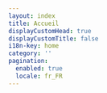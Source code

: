 ```yaml
---
layout: index
title: Accueil
displayCustomHead: true
displayCustomTitle: false
i18n-key: home
category: ''
pagination: 
  enabled: true
  locale: fr_FR
---
```

